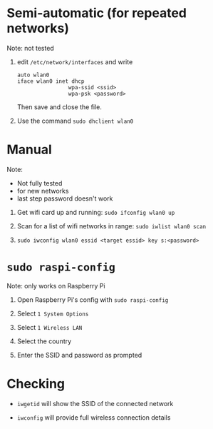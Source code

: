 # Semi-automatic (for repeated networks)

Note: not tested

1. edit `/etc/network/interfaces` and write
    ```
    auto wlan0
    iface wlan0 inet dhcp
                    wpa-ssid <ssid>
                    wpa-psk <password>
    ```
    Then save and close the file. 

2. Use the command `sudo dhclient wlan0`

# Manual

Note: 
- Not fully tested
- for new networks
- last step password doesn't work

1. Get wifi card up and running: `sudo ifconfig wlan0 up`

2. Scan for a list of wifi networks in range: `sudo iwlist wlan0 scan`

3. `sudo iwconfig wlan0 essid <target essid> key s:<password>`

# `sudo raspi-config`

Note: only works on Raspberry Pi

1. Open Raspberry Pi's config with `sudo raspi-config`

2. Select `1 System Options`

3. Select `1 Wireless LAN`

4. Select the country

5. Enter the SSID and password as prompted

# Checking

- `iwgetid` will show the SSID of the connected network

- `iwconfig` will provide full wireless connection details

